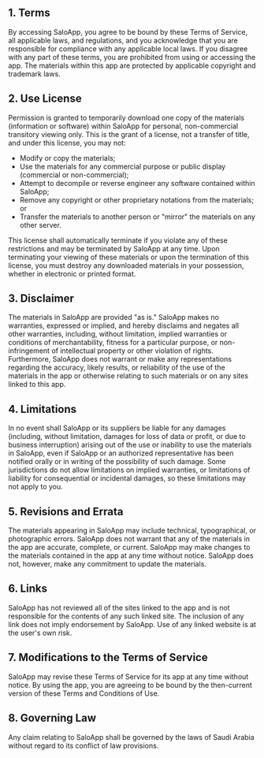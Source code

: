 ## 1. Terms

By accessing SaloApp, you agree to be bound by these Terms of Service, all applicable laws, and regulations, and you acknowledge that you are responsible for compliance with any applicable local laws. If you disagree with any part of these terms, you are prohibited from using or accessing the app. The materials within this app are protected by applicable copyright and trademark laws.

## 2. Use License

Permission is granted to temporarily download one copy of the materials (information or software) within SaloApp for personal, non-commercial transitory viewing only. This is the grant of a license, not a transfer of title, and under this license, you may not:
- Modify or copy the materials;
- Use the materials for any commercial purpose or public display (commercial or non-commercial);
- Attempt to decompile or reverse engineer any software contained within SaloApp;
- Remove any copyright or other proprietary notations from the materials; or
- Transfer the materials to another person or "mirror" the materials on any other server.

This license shall automatically terminate if you violate any of these restrictions and may be terminated by SaloApp at any time. Upon terminating your viewing of these materials or upon the termination of this license, you must destroy any downloaded materials in your possession, whether in electronic or printed format.

## 3. Disclaimer

The materials in SaloApp are provided "as is." SaloApp makes no warranties, expressed or implied, and hereby disclaims and negates all other warranties, including, without limitation, implied warranties or conditions of merchantability, fitness for a particular purpose, or non-infringement of intellectual property or other violation of rights. Furthermore, SaloApp does not warrant or make any representations regarding the accuracy, likely results, or reliability of the use of the materials in the app or otherwise relating to such materials or on any sites linked to this app.

## 4. Limitations

In no event shall SaloApp or its suppliers be liable for any damages (including, without limitation, damages for loss of data or profit, or due to business interruption) arising out of the use or inability to use the materials in SaloApp, even if SaloApp or an authorized representative has been notified orally or in writing of the possibility of such damage. Some jurisdictions do not allow limitations on implied warranties, or limitations of liability for consequential or incidental damages, so these limitations may not apply to you.

## 5. Revisions and Errata

The materials appearing in SaloApp may include technical, typographical, or photographic errors. SaloApp does not warrant that any of the materials in the app are accurate, complete, or current. SaloApp may make changes to the materials contained in the app at any time without notice. SaloApp does not, however, make any commitment to update the materials.

## 6. Links

SaloApp has not reviewed all of the sites linked to the app and is not responsible for the contents of any such linked site. The inclusion of any link does not imply endorsement by SaloApp. Use of any linked website is at the user's own risk.

## 7. Modifications to the Terms of Service

SaloApp may revise these Terms of Service for its app at any time without notice. By using the app, you are agreeing to be bound by the then-current version of these Terms and Conditions of Use.

## 8. Governing Law

Any claim relating to SaloApp shall be governed by the laws of Saudi Arabia without regard to its conflict of law provisions.

